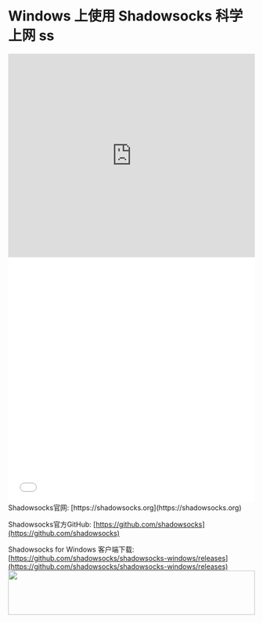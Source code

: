 # Windows 上使用 Shadowsocks 科学上网 ss
<iframe width="100%" height="415" src="https://www.youtube.com/embed/WpkPR-wP4x0" frameborder="0" allow="autoplay; encrypted-media" allowfullscreen></iframe>
<iframe width="100%" height="500" src="//player.bilibili.com/player.html?aid=24265882&cid=40692943&page=1" scrolling="no" border="0" frameborder="no" framespacing="0" allowfullscreen="true"> </iframe>
Shadowsocks官网: [https://shadowsocks.org](https://shadowsocks.org)

Shadowsocks官方GitHub: [https://github.com/shadowsocks](https://github.com/shadowsocks)

Shadowsocks for Windows 客户端下载: [https://github.com/shadowsocks/shadowsocks-windows/releases](https://github.com/shadowsocks/shadowsocks-windows/releases)
<a href="https://www.vultr.com/?ref=7775614-4F"><img src="https://www.vultr.com/media/banner_1.png" width="100%" height="90"></a>